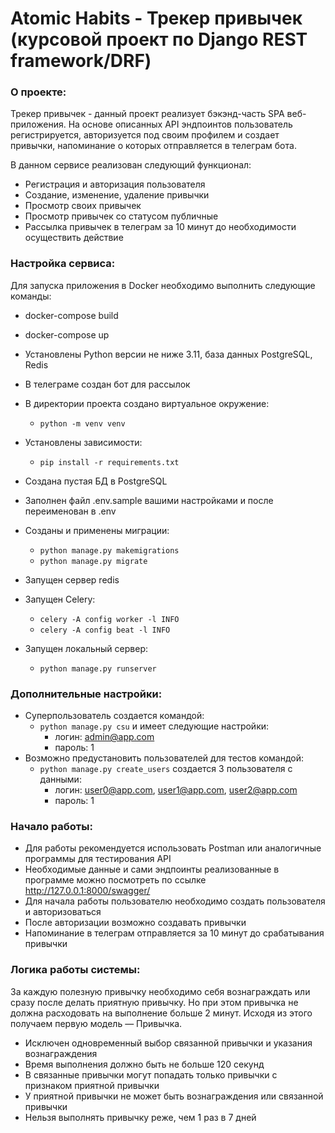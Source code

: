 # Atomic Habits - Трекер привычек (курсовой проект по Django REST framework/DRF)

### О проекте:

Трекер привычек - данный проект реализует бэкэнд-часть SPA веб-приложения. На основе описанных API эндпоинтов пользователь регистрируется, авторизуется под своим профилем и создает привычки, напоминание о которых отправляется в телеграм бота.
<br>

В данном сервисе реализован следующий функционал:

- Регистрация и авторизация пользователя
- Создание, изменение, удаление привычки
- Просмотр своих привычек
- Просмотр привычек со статусом публичные
- Рассылка привычек в телеграм за 10 минут до необходимости осуществить действие

### Настройка сервиса:
Для запуска приложения в Docker необходимо выполнить следующие команды:
- docker-compose build
- docker-compose up

- Установлены Python версии не ниже 3.11, база данных PostgreSQL, Redis
- В телеграме создан бот для рассылок
- В директории проекта создано виртуальное окружение:
    - ```python -m venv venv```
- Установлены зависимости:
    - ```pip install -r requirements.txt```
- Создана пустая БД в PostgreSQL
- Заполнен файл .env.sample вашими настройками и после переименован в .env
- Созданы и применены миграции:
    - ```python manage.py makemigrations```
    - ```python manage.py migrate```
- Запущен сервер redis
- Запущен Celery:
    - ```celery -A config worker -l INFO```
    - ```celery -A config beat -l INFO```
- Запущен локальный сервер:
    - ```python manage.py runserver```

### Дополнительные настройки:

- Суперпользователь создается командой:
    - ```python manage.py csu``` и имеет следующие настройки:
        - логин: admin@app.com
        - пароль: 1
- Возможно предустановить пользователей для тестов командой:
    - ```python manage.py create_users``` создается 3 пользователя с данными:
        - логин: user0@app.com, user1@app.com, user2@app.com
        - пароль: 1

### Начало работы:

- Для работы рекомендуется использовать Postman или аналогичные программы для тестирования API
- Необходимые данные и сами эндпоинты реализованные в программе можно посмотреть по ссылке http://127.0.0.1:8000/swagger/
- Для начала работы пользователю необходимо создать пользователя и авторизоваться
- После авторизации возможно создавать привычки
- Напоминание в телеграм отправляется за 10 минут до срабатывания привычки

### Логика работы системы:

За каждую полезную привычку необходимо себя вознаграждать или сразу после делать приятную привычку. Но при этом привычка не должна расходовать на выполнение больше 2 минут. Исходя из этого получаем первую модель — Привычка.

- Исключен одновременный выбор связанной привычки и указания вознаграждения
- Время выполнения должно быть не больше 120 секунд
- В связанные привычки могут попадать только привычки с признаком приятной привычки
- У приятной привычки не может быть вознаграждения или связанной привычки
- Нельзя выполнять привычку реже, чем 1 раз в 7 дней
